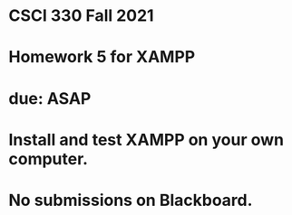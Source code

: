 # CSCI 330 Fall 2021
# Homework 5 for XAMPP
# due: ASAP

# Install and test XAMPP on your own computer.
# No submissions on Blackboard.

